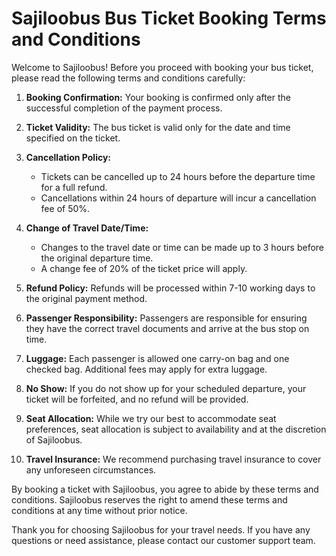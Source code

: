 # Sajiloobus Bus Ticket Booking Terms and Conditions

Welcome to Sajiloobus! Before you proceed with booking your bus ticket, please read the following terms and conditions carefully:

1. **Booking Confirmation:** Your booking is confirmed only after the successful completion of the payment process.

2. **Ticket Validity:** The bus ticket is valid only for the date and time specified on the ticket.

3. **Cancellation Policy:** 
   - Tickets can be cancelled up to 24 hours before the departure time for a full refund.
   - Cancellations within 24 hours of departure will incur a cancellation fee of 50%.

4. **Change of Travel Date/Time:** 
   - Changes to the travel date or time can be made up to 3 hours before the original departure time.
   - A change fee of 20% of the ticket price will apply.

5. **Refund Policy:** Refunds will be processed within 7-10 working days to the original payment method.

6. **Passenger Responsibility:** Passengers are responsible for ensuring they have the correct travel documents and arrive at the bus stop on time.

7. **Luggage:** Each passenger is allowed one carry-on bag and one checked bag. Additional fees may apply for extra luggage.

8. **No Show:** If you do not show up for your scheduled departure, your ticket will be forfeited, and no refund will be provided.

9. **Seat Allocation:** While we try our best to accommodate seat preferences, seat allocation is subject to availability and at the discretion of Sajiloobus.

10. **Travel Insurance:** We recommend purchasing travel insurance to cover any unforeseen circumstances.

By booking a ticket with Sajiloobus, you agree to abide by these terms and conditions. Sajiloobus reserves the right to amend these terms and conditions at any time without prior notice.

Thank you for choosing Sajiloobus for your travel needs. If you have any questions or need assistance, please contact our customer support team.
